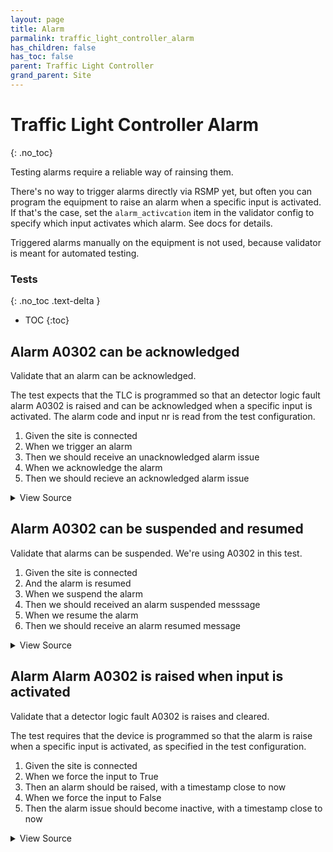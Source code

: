 ```yaml
---
layout: page
title: Alarm
parmalink: traffic_light_controller_alarm
has_children: false
has_toc: false
parent: Traffic Light Controller
grand_parent: Site
---
```


# Traffic Light Controller Alarm
{: .no_toc}

Testing alarms require a reliable way of rainsing them.

There's no way to trigger alarms directly via RSMP yet,
but often you can program the equipment to raise an alarm
when a specific input is activated. If that's the case,
set the `alarm_activcation` item in the validator config to
specify which input activates which alarm. See docs for details.

Triggered alarms manually on the equipment is not used,
because validator is meant for automated testing.

### Tests
{: .no_toc .text-delta }

- TOC
{:toc}

## Alarm A0302 can be acknowledged

Validate that an alarm can be acknowledged.

The test expects that the TLC is programmed so that an detector logic fault
alarm A0302 is raised and can be acknowledged when a specific input is activated.
The alarm code and input nr is read from the test configuration.

1. Given the site is connected
2. When we trigger an alarm
2. Then we should receive an unacknowledged alarm issue
4. When we acknowledge the alarm
5. Then we should recieve an acknowledged alarm issue

<details markdown="block">
  <summary>
     View Source
  </summary>
```ruby
Validator::Site.connected do |task,supervisor,site|
  prepare task, site
  alarm_code_id = 'A0302'   # what alarm to expect
  timeout  = Validator.get_config('timeouts','alarm')
  log "Activating alarm #{alarm_code_id}"
  deactivate, component_id = with_alarm_activated(task, site, alarm_code_id) do |alarm, component_id|   # raise alarm, by activating input
    log "Alarm #{alarm_code_id} is now active on component #{component_id}"
    # verify timestamp
    alarm_time = Time.parse(alarm.attributes["aTs"])
    expect(alarm_time).to be_within(1.minute).of Time.now.utc
    # test acknowledge and confirm
    log "Acknowledge alarm #{alarm_code_id}"
    collect_task = task.async do
      RSMP::AlarmCollector.new(site,
        num: 1,
        matcher: {
          'aCId' => alarm_code_id,
          'aSp' => /Acknowledge/i,
          'ack' => /Acknowledged/i,
          'aS' => /Active/i
        },
        timeout: timeout
      ).collect!
    end
    site.send_message RSMP::AlarmAcknowledge.new(
      'cId' => component_id,
      'aTs' => site.clock.to_s,
      'aCId' => alarm_code_id
    )
    messages = collect_task.wait
    expect(messages).to be_an(Array)
    expect(messages.first).to be_a(RSMP::Alarm)
  end
end
```
</details>




## Alarm A0302 can be suspended and resumed

Validate that alarms can be suspended. We're using A0302 in this test.

1. Given the site is connected
2. And the alarm is resumed
3. When we suspend the alarm
4. Then we should received an alarm suspended messsage
5. When we resume the alarm
6. Then we should receive an alarm resumed message

<details markdown="block">
  <summary>
     View Source
  </summary>
```ruby
Validator::Site.connected do |task,supervisor,site|
  alarm_code_id = 'A0302'
  input, component_id = find_alarm_programming(alarm_code_id)
  # first resume alarm to make sure something happens when we suspend
  resume_alarm site, task, cId: component_id, aCId: alarm_code_id, collect: false
  begin
    # suspend alarm
    request, response = suspend_alarm site, task, cId: component_id, aCId: alarm_code_id, collect: true
    expect(response).to be_a(RSMP::AlarmSuspended)
    # resume alarm
    request, response = resume_alarm site, task, cId: component_id, aCId: alarm_code_id, collect: true
    expect(response).to be_a(RSMP::AlarmResumed)
  ensure
    # always end with resuming alarm
    resume_alarm site, task, cId: component_id, aCId: alarm_code_id, collect: false
  end
end
```
</details>




## Alarm Alarm A0302 is raised when input is activated

Validate that a detector logic fault A0302 is raises and cleared.

The test requires that the device is programmed so that the alarm
is raise when a specific input is activated, as specified in the
test configuration.

1. Given the site is connected
2. When we force the input to True
3. Then an alarm should be raised, with a timestamp close to now
4. When we force the input to False
5. Then the alarm issue should become inactive, with a timestamp close to now

<details markdown="block">
  <summary>
     View Source
  </summary>
```ruby
Validator::Site.connected do |task,supervisor,site|
  alarm_code_id = 'A0302'
  prepare task, site
  def verify_timestamp alarm, duration=1.minute
    alarm_time = Time.parse(alarm.attributes["aTs"])
    expect(alarm_time).to be_within(duration).of Time.now.utc
  end
  deactivated, component_id = with_alarm_activated(task, site, alarm_code_id) do |alarm,component_id|   # raise alarm, by activating input
    verify_timestamp alarm
    log "Alarm #{alarm_code_id} is now Active on component #{component_id}"
  end
  verify_timestamp deactivated
  log "Alarm #{alarm_code_id} is now Inactive on component #{component_id}"
end
```
</details>


